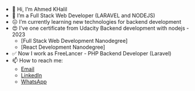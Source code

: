 - 👋 Hi, I’m Ahmed KHalil
- 👀 I’m a Full Stack Web Developer (LARAVEL and NODEJS)
- :confounded: I’m currently learning new technologies for backend development 
- :heart_eyes: I've one certificate from Udacity Backend development with nodejs - 2023
  - [Full Stack Web Development Nanodegree]
  - [React Development Nanodegree]
- :white_check_mark: Now I work as FreeLancer - PHP Backend Developer (Laravel) 
- 📫 How to reach me: 
  - [Email](mailto:a.m.k.y.2013@gmail.com)
  - [LinkedIn](https://www.linkedin.com/in/dev-ahmed-khalil-7466a0284/)
  - [WhatsApp](https://api.whatsapp.com/send/?phone=201024846412&text&type=phone_number&app_absent=0)
